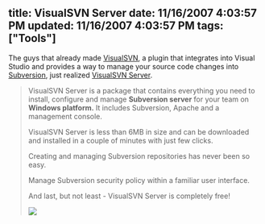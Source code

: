 title: VisualSVN Server
date: 11/16/2007 4:03:57 PM
updated: 11/16/2007 4:03:57 PM
tags: ["Tools"]
---
The guys that already made [VisualSVN](http://www.visualsvn.com/), a plugin that integrates into Visual Studio and provides a way to manage your source code changes into [Subversion](http://subversion.tigris.org/), just realized [VisualSVN Server](http://www.visualsvn.com/server/). 

> VisualSVN Server is a package that contains everything you need to install, configure and manage **Subversion server** for your team on **Windows platform.** It includes Subversion, Apache and a management console.
> 
> VisualSVN Server is less than 6MB in size and can be downloaded and installed in a couple of minutes with just few clicks.
> 
> Creating and managing Subversion repositories has never been so easy.
> 
> Manage Subversion security policy within a familiar user interface.
> 
> And last, but not least - VisualSVN Server is completely free!
> 
> ![](http://www.visualsvn.com/images/server-manager.png)
